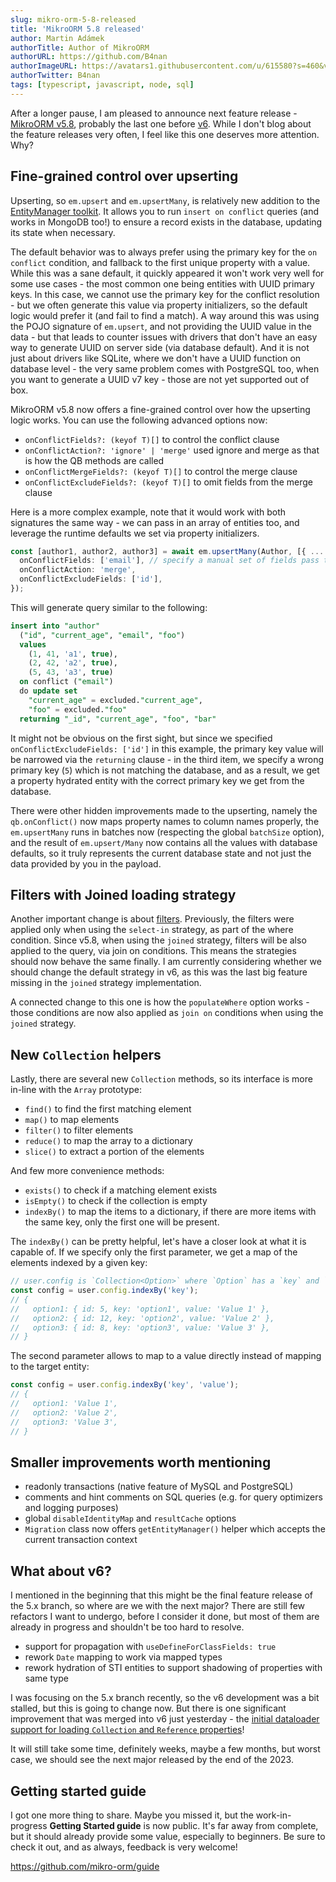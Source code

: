 ```yaml
---
slug: mikro-orm-5-8-released
title: 'MikroORM 5.8 released'
author: Martin Adámek
authorTitle: Author of MikroORM
authorURL: https://github.com/B4nan
authorImageURL: https://avatars1.githubusercontent.com/u/615580?s=460&v=4
authorTwitter: B4nan
tags: [typescript, javascript, node, sql]
---
```


After a longer pause, I am pleased to announce next feature release - [MikroORM v5.8](https://github.com/mikro-orm/mikro-orm/releases/tag/v5.8.0), probably the last one before [v6](https://github.com/mikro-orm/mikro-orm/discussions/3593). While I don't blog about the feature releases very often, I feel like this one deserves more attention. Why?

<!--truncate-->

## Fine-grained control over upserting

Upserting, so `em.upsert` and `em.upsertMany`, is relatively new addition to the [EntityManager toolkit](https://mikro-orm.io/docs/entity-manager#upsert). It allows you to run `insert on conflict` queries (and works in MongoDB too!) to ensure a record exists in the database, updating its state when necessary.

The default behavior was to always prefer using the primary key for the `on conflict` condition, and fallback to the first unique property with a value. While this was a sane default, it quickly appeared it won't work very well for some use cases - the most common one being entities with UUID primary keys. In this case, we cannot use the primary key for the conflict resolution - but we often generate this value via property initializers, so the default logic would prefer it (and fail to find a match). A way around this was using the POJO signature of `em.upsert`, and not providing the UUID value in the data - but that leads to counter issues with drivers that don't have an easy way to generate UUID on server side (via database default). And it is not just about drivers like SQLite, where we don't have a UUID function on database level - the very same problem comes with PostgreSQL too, when you want to generate a UUID v7 key - those are not yet supported out of box.

MikroORM v5.8 now offers a fine-grained control over how the upserting logic works. You can use the following advanced options now:

- `onConflictFields?: (keyof T)[]` to control the conflict clause
- `onConflictAction?: 'ignore' | 'merge'` used ignore and merge as that is how the QB methods are called
- `onConflictMergeFields?: (keyof T)[]` to control the merge clause
- `onConflictExcludeFields?: (keyof T)[]` to omit fields from the merge clause

Here is a more complex example, note that it would work with both signatures the same way - we can pass in an array of entities too, and leverage the runtime defaults we set via property initializers.

```ts
const [author1, author2, author3] = await em.upsertMany(Author, [{ ... }, { ... }, { ... }], {
  onConflictFields: ['email'], // specify a manual set of fields pass to the on conflict clause
  onConflictAction: 'merge',
  onConflictExcludeFields: ['id'],
});
```

This will generate query similar to the following:

```sql
insert into "author" 
  ("id", "current_age", "email", "foo")
  values
    (1, 41, 'a1', true),
    (2, 42, 'a2', true),
    (5, 43, 'a3', true)
  on conflict ("email") 
  do update set
    "current_age" = excluded."current_age",
    "foo" = excluded."foo" 
  returning "_id", "current_age", "foo", "bar"
```

It might not be obvious on the first sight, but since we specified `onConflictExcludeFields: ['id']` in this example, the primary key value will be narrowed via the `returning` clause - in the third item, we specify a wrong primary key (`5`) which is not matching the database, and as a result, we get a property hydrated entity with the correct primary key we get from the database.

There were other hidden improvements made to the upserting, namely the `qb.onConflict()` now maps property names to column names properly, the `em.upsertMany` runs in batches now (respecting the global `batchSize` option), and the result of `em.upsert/Many` now contains all the values with database defaults, so it truly represents the current database state and not just the data provided by you in the payload.

## Filters with Joined loading strategy

Another important change is about [filters](https://mikro-orm.io/docs/filters). Previously, the filters were applied only when using the `select-in` strategy, as part of the where condition. Since v5.8, when using the `joined` strategy, filters will be also applied to the query, via join on conditions. This means the strategies should now behave the same finally. I am currently considering whether we should change the default strategy in v6, as this was the last big feature missing in the `joined` strategy implementation.

A connected change to this one is how the `populateWhere` option works - those conditions are now also applied as `join on` conditions when using the `joined` strategy.

## New `Collection` helpers

Lastly, there are several new `Collection` methods, so its interface is more in-line with the `Array` prototype:

- `find()` to find the first matching element
- `map()` to map elements
- `filter()` to filter elements
- `reduce()` to map the array to a dictionary
- `slice()` to extract a portion of the elements

And few more convenience methods:

- `exists()` to check if a matching element exists
- `isEmpty()` to check if the collection is empty
- `indexBy()` to map the items to a dictionary, if there are more items with the same key, only the first one will be present.

The `indexBy()` can be pretty helpful, let's have a closer look at what it is capable of. If we specify only the first parameter, we get a map of the elements indexed by a given key:

```ts
// user.config is `Collection<Option>` where `Option` has a `key` and `value` props
const config = user.config.indexBy('key');
// {
//   option1: { id: 5, key: 'option1', value: 'Value 1' },
//   option2: { id: 12, key: 'option2', value: 'Value 2' },
//   option3: { id: 8, key: 'option3', value: 'Value 3' },
// }
```

The second parameter allows to map to a value directly instead of mapping to the target entity:

```ts
const config = user.config.indexBy('key', 'value');
// {
//   option1: 'Value 1',
//   option2: 'Value 2',
//   option3: 'Value 3',
// }
```

## Smaller improvements worth mentioning

- readonly transactions (native feature of MySQL and PostgreSQL)
- comments and hint comments on SQL queries (e.g. for query optimizers and logging purposes)
- global `disableIdentityMap` and `resultCache` options
- `Migration` class now offers `getEntityManager()` helper which accepts the current transaction context

## What about v6?

I mentioned in the beginning that this might be the final feature release of the 5.x branch, so where are we with the next major? There are still few refactors I want to undergo, before I consider it done, but most of them are already in progress and shouldn't be too hard to resolve.

- support for propagation with `useDefineForClassFields: true`
- rework `Date` mapping to work via mapped types
- rework hydration of STI entities to support shadowing of properties with same type

I was focusing on the 5.x branch recently, so the v6 development was a bit stalled, but this is going to change now. But there is one significant improvement that was merged into v6 just yesterday - the [initial dataloader support for loading `Collection` and `Reference` properties](https://github.com/mikro-orm/mikro-orm/pull/4321)!

It will still take some time, definitely weeks, maybe a few months, but worst case, we should see the next major released by the end of the 2023. 

## Getting started guide

I got one more thing to share. Maybe you missed it, but the work-in-progress **Getting Started guide** is now public. It's far away from complete, but it should already provide some value, especially to beginners. Be sure to check it out, and as always, feedback is very welcome!

https://github.com/mikro-orm/guide
